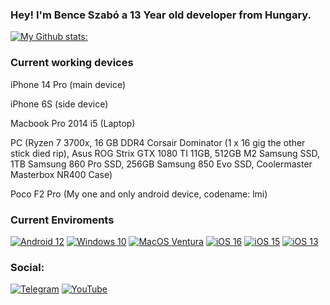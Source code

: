 ### Hey! I'm Bence Szabó a 13 Year old developer from Hungary. 

[![My Github stats:](https://github-readme-stats.vercel.app/api?username=NotEclypse)](https://t.me/NotEclypse)

### Current working devices
 iPhone 14 Pro (main device)
 
 iPhone 6S (side device)
 
 Macbook Pro 2014 i5 (Laptop)
 
 PC (Ryzen 7 3700x, 16 GB DDR4 Corsair Dominator (1 x 16 gig the other stick died rip), Asus ROG Strix GTX 1080 TI 11GB, 512GB M2 Samsung SSD, 1TB Samsung 860 Pro SSD, 256GB Samsung 850 Evo SSD, Coolermaster Masterbox NR400 Case)
 
 Poco F2 Pro (My one and only android device, codename: lmi)

### Current Enviroments
[![Android 12](https://img.shields.io/badge/Android%2012-3DDC84?style=for-the-badge&logo=android&logoColor=white)](https://www.android.com/android-12/)
[![Windows 10](https://img.shields.io/badge/Windows%2011-0078D6?style=for-the-badge&logo=windows&logoColor=white)](https://www.microsoft.com/en-us/windows/windows-10)
[![MacOS Ventura](https://img.shields.io/badge/MacOS%20-F5C355?style=for-the-badge&logo=macos&logoColor=black)](https://www.apple.com/macos/ventura/)
[![iOS 16](https://img.shields.io/badge/iOS%2016-000000?style=for-the-badge&logo=ios&logoColor=white)](https://www.apple.com/ios/ios-16/)
[![iOS 15](https://img.shields.io/badge/iOS%2015-000000?style=for-the-badge&logo=ios&logoColor=white)](https://www.apple.com/ios/ios-15/)
[![iOS 13](https://img.shields.io/badge/iOS%2013-000000?style=for-the-badge&logo=ios&logoColor=white)](https://www.apple.com/ios/ios-13/)

### Social:

[![Telegram](https://img.shields.io/badge/-Telegram-blue)](https://t.me/NotEclypse)
[![YouTube](https://img.shields.io/badge/-Youtube-ff0000)](https://www.youtube.com/@iamszabence)

